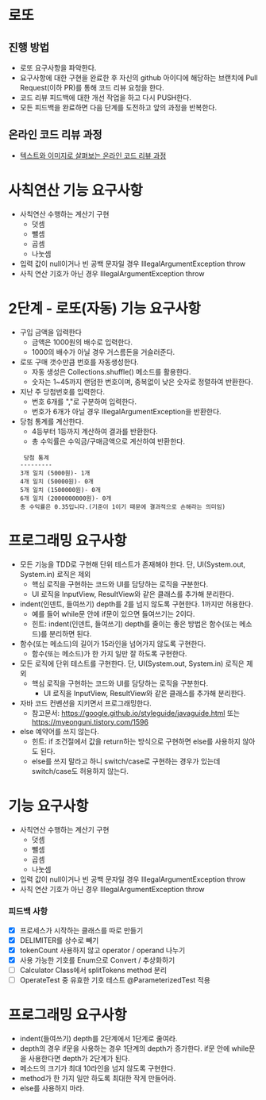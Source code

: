 # 로또
## 진행 방법
* 로또 요구사항을 파악한다.
* 요구사항에 대한 구현을 완료한 후 자신의 github 아이디에 해당하는 브랜치에 Pull Request(이하 PR)를 통해 코드 리뷰 요청을 한다.
* 코드 리뷰 피드백에 대한 개선 작업을 하고 다시 PUSH한다.
* 모든 피드백을 완료하면 다음 단계를 도전하고 앞의 과정을 반복한다.

## 온라인 코드 리뷰 과정
* [텍스트와 이미지로 살펴보는 온라인 코드 리뷰 과정](https://github.com/next-step/nextstep-docs/tree/master/codereview)

# 사칙연산 기능 요구사항
- 사칙연산 수행하는 계산기 구현
  - 덧셈
  - 뺄셈
  - 곱셈
  - 나눗셈
- 입력 값이 null이거나 빈 공백 문자일 경우 IllegalArgumentException throw
- 사칙 연산 기호가 아닌 경우 IllegalArgumentException throw

# 2단계 - 로또(자동) 기능 요구사항
- 구입 금액을 입력한다
  - 금액은 1000원의 배수로 입력한다.
  - 1000의 배수가 아닐 경우 거스름돈을 거슬러준다.
- 로또 구매 갯수만큼 번호를 자동생성한다.
    - 자동 생성은 Collections.shuffle() 메소드를 활용한다.
    - 숫자는 1~45까지 랜덤한 번호이며, 중복없이 낮은 숫자로 정렬하여 반환한다.
- 지난 주 당첨번호를 입력한다.
  - 번호 6개를 ","로 구분하여 입력한다.
  - 번호가 6개가 아닐 경우 IllegalArgumentException을 반환한다.
- 당첨 통계를 계산한다.
  - 4등부터 1등까지 계산하여 결과를 반환한다.
  - 총 수익률은 수익금/구매금액으로 계산하여 반환한다.
  ```
   당첨 통계
  ---------
  3개 일치 (5000원)- 1개
  4개 일치 (50000원)- 0개
  5개 일치 (1500000원)- 0개
  6개 일치 (2000000000원)- 0개
  총 수익률은 0.35입니다.(기준이 1이기 때문에 결과적으로 손해라는 의미임)
  ```
  
# 프로그래밍 요구사항
- 모든 기능을 TDD로 구현해 단위 테스트가 존재해야 한다. 단, UI(System.out, System.in) 로직은 제외
  - 핵심 로직을 구현하는 코드와 UI를 담당하는 로직을 구분한다.
  - UI 로직을 InputView, ResultView와 같은 클래스를 추가해 분리한다.
- indent(인덴트, 들여쓰기) depth를 2를 넘지 않도록 구현한다. 1까지만 허용한다.
  - 예를 들어 while문 안에 if문이 있으면 들여쓰기는 2이다.
  - 힌트: indent(인덴트, 들여쓰기) depth를 줄이는 좋은 방법은 함수(또는 메소드)를 분리하면 된다.
- 함수(또는 메소드)의 길이가 15라인을 넘어가지 않도록 구현한다.
  - 함수(또는 메소드)가 한 가지 일만 잘 하도록 구현한다.
- 모든 로직에 단위 테스트를 구현한다. 단, UI(System.out, System.in) 로직은 제외
  - 핵심 로직을 구현하는 코드와 UI를 담당하는 로직을 구분한다.
    - UI 로직을 InputView, ResultView와 같은 클래스를 추가해 분리한다.
- 자바 코드 컨벤션을 지키면서 프로그래밍한다.
  - 참고문서: https://google.github.io/styleguide/javaguide.html 또는 https://myeonguni.tistory.com/1596
- else 예약어를 쓰지 않는다.
  - 힌트: if 조건절에서 값을 return하는 방식으로 구현하면 else를 사용하지 않아도 된다.
  - else를 쓰지 말라고 하니 switch/case로 구현하는 경우가 있는데 switch/case도 허용하지 않는다.

# 기능 요구사항
- 사칙연산 수행하는 계산기 구현
    - 덧셈
    - 뺄셈
    - 곱셈
    - 나눗셈
- 입력 값이 null이거나 빈 공백 문자일 경우 IllegalArgumentException throw
- 사칙 연산 기호가 아닌 경우 IllegalArgumentException throw

### 피드백 사항
- [x] 프로세스가 시작하는 클래스를 따로 만들기
- [x] DELIMITER를 상수로 빼기
- [x] tokenCount 사용하지 않고 operator / operand 나누기
- [x] 사용 가능한 기호를 Enum으로 Convert / 추상화하기
- [ ] Calculator Class에서 splitTokens method 분리
- [ ] OperateTest 중 유효한 기호 테스트 @ParameterizedTest 적용
# 프로그래밍 요구사항
- indent(들여쓰기) depth를 2단계에서 1단계로 줄여라.
- depth의 경우 if문을 사용하는 경우 1단계의 depth가 증가한다. if문 안에 while문을 사용한다면 depth가 2단계가 된다.
- 메소드의 크기가 최대 10라인을 넘지 않도록 구현한다.
- method가 한 가지 일만 하도록 최대한 작게 만들어라.
- else를 사용하지 마라.